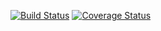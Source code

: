 [![Build Status](https://travis-ci.com/mbwenny/cs207test)](https://github.com/mbwenny/cs207test)
[![Coverage Status](https://coveralls.io/github/mbwenny/cs207test)](https://github.com/mbwenny/cs207test)
